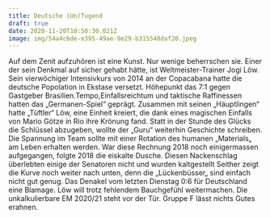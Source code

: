 ```yaml
---
title: Deutsche (Un)Tugend
draft: true
date: 2020-11-20T10:50:30.021Z
image: img/54a4c6de-e395-49ae-9e29-b315540daf20.jpeg
---
```

Auf dem Zenit aufzuhören ist eine Kunst. Nur wenige beherrschen sie. Einer der sein Denkmal auf sicher gehabt hätte, ist Weltmeister-Trainer Jogi Löw. Sein vierwöchiger Intensivkurs von 2014 an der Copacabana hatte die deutsche Popolation in Ekstase versetzt. Höhepunkt das 7:1 gegen Gastgeber Brasilien.Tempo,Einfallsreichtum und taktische Raffinessen hatten das „Germanen-Spiel“ geprägt. Zusammen mit seinen „Häuptlingen“ hatte „Tüftler“ Löw, eine Einheit kreiert, die dank eines magischen Einfalls von Mario Götze in Rio ihre Krönung fand. Statt in der Stunde des Glücks die Schlüssel abzugeben, wollte der „Guru“ weiterhin Geschichte schreiben. Die Spannung im Team sollte mit einer Rotation des humanen „Materials„ am Leben erhalten werden. War diese Rechnung 2018 noch einigermassen aufgegangen, folgte 2018 die eiskalte Dusche. Diesen Nackenschlag überlebten einige der Senatoren nicht und wurden kaltgestellt Seither zeigt die Kurve noch weiter nach unten, denn die „Lückenbüsser„ sind einfach nicht gut genug. Das Denakel vom letzten Dienstag 0:6 für Deutschland eine Blamage. Löw will trotz fehlendem Bauchgefühl weitermachen.  Die unkalkulierbare EM 2020/21 steht vor der Tür. Gruppe F lässt nichts Gutes erahnen.